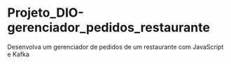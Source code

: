 # Projeto_DIO-gerenciador_pedidos_restaurante
Desenvolva um gerenciador de pedidos de um restaurante com JavaScript e Kafka
